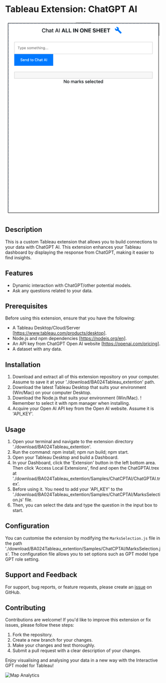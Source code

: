 # Tableau Extension: ChatGPT AI

![Extension Preview](/images/Tableau_extension_review.PNG)

## Description

This is a custom Tableau extension that allows you to build connections to your data with ChatGPT AI. This extension enhances your Tableau dashboard by displaying the response from ChatGPT, making it easier to find insights.

## Features

- Dynamic interaction with ChatGPT/other potential models.
- Ask any questions related to your data.

## Prerequisites

Before using this extension, ensure that you have the following:

- A Tableau Desktop/Cloud/Server [https://www.tableau.com/products/desktop].
- Node.js and npm dependencies [https://nodejs.org/en].
- An API key from ChatGPT Open AI website [https://openai.com/pricing].
- A dataset with any data.

## Installation

1. Download and extract all of this extension repository on your computer. Assume to save it at your './download/BA024Tableau_extention' path.
2. Download the latest Tableau Desktop that suits your environment (Win/Mac) on your computer Desktop.
3. Download the Node.js that suits your environment (Win/Mac). ! Remember to select it with npm manager when installing.
4. Acquire your Open AI API key from the Open AI website. Assume it is 'API_KEY'.

## Usage

1. Open your terminal and navigate to the extension directory './download/BA024Tableau_extention'.
2. Run the command: npm install; npm run build; npm start.
3. Open your Tableau Desktop and build a Dashboard.
4. In your Dashboard, click the 'Extension' button in the left bottom area. Then click 'Access Local Extensions', find and open the ChatGPTAI.trex at './download/BA024Tableau_extention/Samples/ChatCPTAI/ChatGPTAI.trex'.
5. Before using it. You need to add your 'API_KEY' to the './download/BA024Tableau_extention/Samples/ChatCPTAI/MarksSelection.js' file.
6. Then, you can select the data and type the question in the input box to start. 

## Configuration

You can customise the extension by modifying the `MarksSelection.js` file in the path './download/BA024Tableau_extention/Samples/ChatCPTAI/MarksSelection.js'. The configuration file allows you to set options such as GPT model type GPT role setting.

## Support and Feedback

For support, bug reports, or feature requests, please create an [issue](https://github.com/Eddieisking/BA024Tableau_extension/issues) on GitHub.

## Contributing

Contributions are welcome! If you'd like to improve this extension or fix issues, please follow these steps:

1. Fork the repository.
2. Create a new branch for your changes.
3. Make your changes and test thoroughly.
4. Submit a pull request with a clear description of your changes.

Enjoy visualising and analysing your data in a new way with the Interactive GPT model for Tableau!

![Map Analytics](/images/map_analytics.png)
